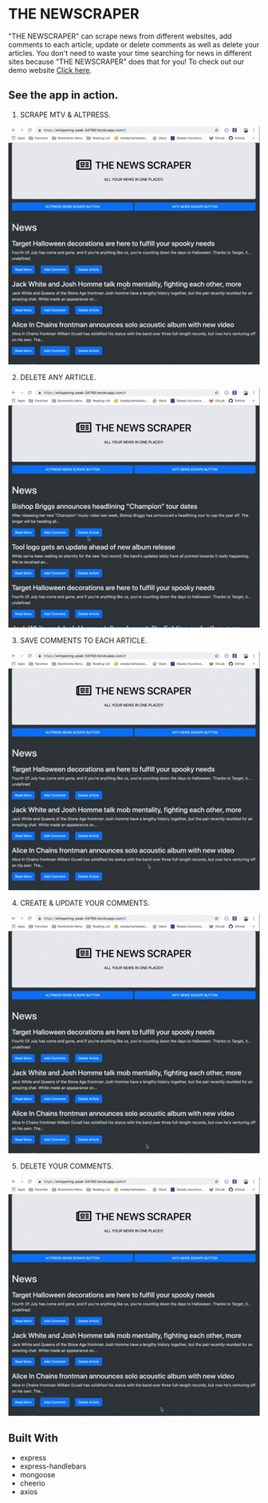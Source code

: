 # THE NEWSCRAPER

"THE NEWSCRAPER" can scrape news from different websites, add comments to each article, update or delete comments as well as delete your articles. You don't need to waste your time searching for news in different sites because "THE NEWSCRAPER" does that for you! To check out our demo website [Click here](https://whispering-peak-34768.herokuapp.com/#).

## See the app in action.


1. SCRAPE MTV & ALTPRESS.

![Add_Edit_Gif](README_GIFs/SCRAPE.gif)

2. DELETE ANY ARTICLE.

![Home_Gif](README_GIFs/DELETE_ARTICLE.gif)

3. SAVE COMMENTS TO EACH ARTICLE.

![Add_Edit_Gif](README_GIFs/SHOW_COMMENTS.gif)


4. CREATE & UPDATE YOUR COMMENTS.

![Login_Gif](README_GIFs/CREATE_UPDATE.gif)

5. DELETE YOUR COMMENTS.

![Add_Gif](README_GIFs/DELETE.gif)


## Built With

* express
* express-handlebars
* mongoose
* cheerio
* axios
